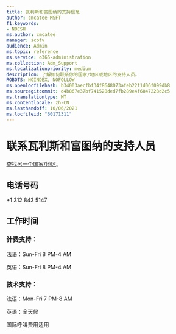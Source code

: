 ```yaml
---
title: 瓦利斯和富图纳的支持信息
author: cmcatee-MSFT
f1.keywords:
- NOCSH
ms.author: cmcatee
manager: scotv
audience: Admin
ms.topic: reference
ms.service: o365-administration
ms.collection: Adm_Support
ms.localizationpriority: medium
description: 了解如何联系你的国家/地区或地区的支持人员。
ROBOTS: NOINDEX, NOFOLLOW
ms.openlocfilehash: b34003aecfbf34f8648073afeb22f1d06f099db8
ms.sourcegitcommit: d4b867e37bf741528ded7fb289e4f6847228d2c5
ms.translationtype: MT
ms.contentlocale: zh-CN
ms.lasthandoff: 10/06/2021
ms.locfileid: "60171311"
---
```

# <a name="contact-support-for-wallis-and-futuna"></a>联系瓦利斯和富图纳的支持人员

[查找另一个国家/地区](../../business-video/get-help-support.md)。

## <a name="phone-number"></a>电话号码
+1 312 843 5147

## <a name="hours"></a>工作时间
### <a name="billing-support"></a>计费支持：

法语：Sun-Fri 8 PM-4 AM

英语：Sun-Fri 8 PM-4 AM

### <a name="technical-support"></a>技术支持：

法语：Mon-Fri 7 PM-8 AM

英语：全天候

国际呼叫费用适用
